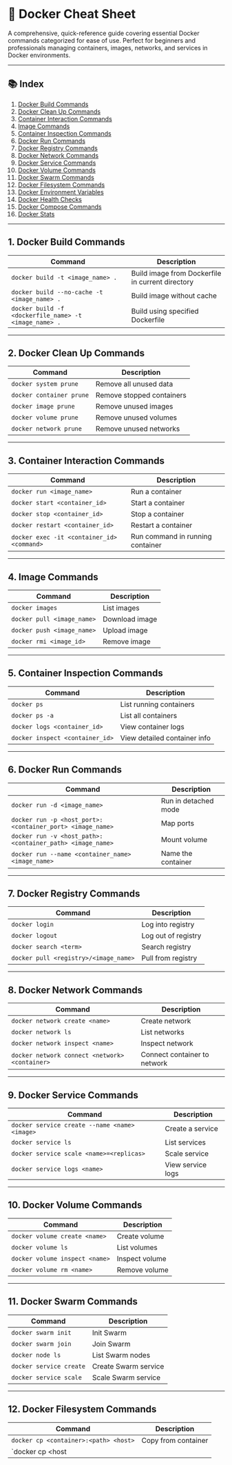 # 🐳 Docker Cheat Sheet

A comprehensive, quick-reference guide covering essential Docker commands categorized for ease of use. Perfect for beginners and professionals managing containers, images, networks, and services in Docker environments.

---

## 📚 Index

1. [Docker Build Commands](#1-docker-build-commands)  
2. [Docker Clean Up Commands](#2-docker-clean-up-commands)  
3. [Container Interaction Commands](#3-container-interaction-commands)  
4. [Image Commands](#4-image-commands)  
5. [Container Inspection Commands](#5-container-inspection-commands)  
6. [Docker Run Commands](#6-docker-run-commands)  
7. [Docker Registry Commands](#7-docker-registry-commands)  
8. [Docker Network Commands](#8-docker-network-commands)  
9. [Docker Service Commands](#9-docker-service-commands)  
10. [Docker Volume Commands](#10-docker-volume-commands)  
11. [Docker Swarm Commands](#11-docker-swarm-commands)  
12. [Docker Filesystem Commands](#12-docker-filesystem-commands)  
13. [Docker Environment Variables](#13-docker-environment-variables)  
14. [Docker Health Checks](#14-docker-health-checks)  
15. [Docker Compose Commands](#15-docker-compose-commands)  
16. [Docker Stats](#16-docker-stats)  

---

## 1. Docker Build Commands

| Command | Description |
|--------|-------------|
| `docker build -t <image_name> .` | Build image from Dockerfile in current directory |
| `docker build --no-cache -t <image_name> .` | Build image without cache |
| `docker build -f <dockerfile_name> -t <image_name> .` | Build using specified Dockerfile |

---

## 2. Docker Clean Up Commands

| Command | Description |
|--------|-------------|
| `docker system prune` | Remove all unused data |
| `docker container prune` | Remove stopped containers |
| `docker image prune` | Remove unused images |
| `docker volume prune` | Remove unused volumes |
| `docker network prune` | Remove unused networks |

---

## 3. Container Interaction Commands

| Command | Description |
|--------|-------------|
| `docker run <image_name>` | Run a container |
| `docker start <container_id>` | Start a container |
| `docker stop <container_id>` | Stop a container |
| `docker restart <container_id>` | Restart a container |
| `docker exec -it <container_id> <command>` | Run command in running container |

---

## 4. Image Commands

| Command | Description |
|--------|-------------|
| `docker images` | List images |
| `docker pull <image_name>` | Download image |
| `docker push <image_name>` | Upload image |
| `docker rmi <image_id>` | Remove image |

---

## 5. Container Inspection Commands

| Command | Description |
|--------|-------------|
| `docker ps` | List running containers |
| `docker ps -a` | List all containers |
| `docker logs <container_id>` | View container logs |
| `docker inspect <container_id>` | View detailed container info |

---

## 6. Docker Run Commands

| Command | Description |
|--------|-------------|
| `docker run -d <image_name>` | Run in detached mode |
| `docker run -p <host_port>:<container_port> <image_name>` | Map ports |
| `docker run -v <host_path>:<container_path> <image_name>` | Mount volume |
| `docker run --name <container_name> <image_name>` | Name the container |

---

## 7. Docker Registry Commands

| Command | Description |
|--------|-------------|
| `docker login` | Log into registry |
| `docker logout` | Log out of registry |
| `docker search <term>` | Search registry |
| `docker pull <registry>/<image_name>` | Pull from registry |

---

## 8. Docker Network Commands

| Command | Description |
|--------|-------------|
| `docker network create <name>` | Create network |
| `docker network ls` | List networks |
| `docker network inspect <name>` | Inspect network |
| `docker network connect <network> <container>` | Connect container to network |

---

## 9. Docker Service Commands

| Command | Description |
|--------|-------------|
| `docker service create --name <name> <image>` | Create a service |
| `docker service ls` | List services |
| `docker service scale <name>=<replicas>` | Scale service |
| `docker service logs <name>` | View service logs |

---

## 10. Docker Volume Commands

| Command | Description |
|--------|-------------|
| `docker volume create <name>` | Create volume |
| `docker volume ls` | List volumes |
| `docker volume inspect <name>` | Inspect volume |
| `docker volume rm <name>` | Remove volume |

---

## 11. Docker Swarm Commands

| Command | Description |
|--------|-------------|
| `docker swarm init` | Init Swarm |
| `docker swarm join` | Join Swarm |
| `docker node ls` | List Swarm nodes |
| `docker service create` | Create Swarm service |
| `docker service scale` | Scale Swarm service |

---

## 12. Docker Filesystem Commands

| Command | Description |
|--------|-------------|
| `docker cp <container>:<path> <host>` | Copy from container |
| `docker cp <host

